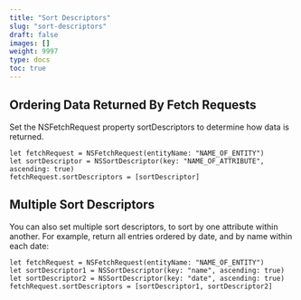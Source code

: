 ```yaml
---
title: "Sort Descriptors"
slug: "sort-descriptors"
draft: false
images: []
weight: 9997
type: docs
toc: true
---
```


## Ordering Data Returned By Fetch Requests
Set the NSFetchRequest property sortDescriptors to determine how data is returned.

    let fetchRequest = NSFetchRequest(entityName: "NAME_OF_ENTITY")
    let sortDescriptor = NSSortDescriptor(key: "NAME_OF_ATTRIBUTE", ascending: true)
    fetchRequest.sortDescriptors = [sortDescriptor]

## Multiple Sort Descriptors
You can also set multiple sort descriptors, to sort by one attribute within another. For example, return all entries ordered by date, and by name within each date:

    let fetchRequest = NSFetchRequest(entityName: "NAME_OF_ENTITY")
    let sortDescriptor1 = NSSortDescriptor(key: "name", ascending: true)
    let sortDescriptor2 = NSSortDescriptor(key: "date", ascending: true)
    fetchRequest.sortDescriptors = [sortDescriptor1, sortDescriptor2]

